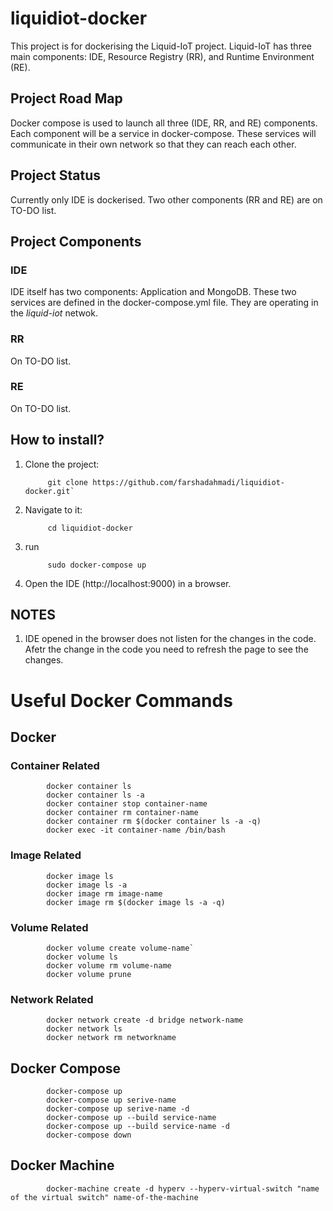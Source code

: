 # liquidiot-docker

This project is for dockerising the Liquid-IoT project. Liquid-IoT has three main components: IDE, Resource Registry (RR), and Runtime Environment (RE).

## Project Road Map

Docker compose is used to launch all three (IDE, RR, and RE) components. Each component will be a service in docker-compose. These services will communicate in their own network so that they can reach each other. 

## Project Status

Currently only IDE is dockerised. Two other components (RR and RE) are on TO-DO list.

## Project Components

### IDE

IDE itself has two components: Application and MongoDB. These two services are defined in the docker-compose.yml file. They are operating in the *liquid-iot* netwok.

### RR

On TO-DO list.

### RE

On TO-DO list.

## How to install?

1. Clone the project:

            git clone https://github.com/farshadahmadi/liquidiot-docker.git`
                     
2. Navigate to it:

            cd liquidiot-docker
            
3. run

            sudo docker-compose up
            
3. Open the IDE (http://localhost:9000) in a browser.

## NOTES

1. IDE opened in the browser does not listen for the changes in the code. Afetr the change in the code you need to refresh the page to see the changes.

# Useful Docker Commands

## Docker

### Container Related

            docker container ls
            docker container ls -a
            docker container stop container-name
            docker container rm container-name
            docker container rm $(docker container ls -a -q)
            docker exec -it container-name /bin/bash

### Image Related

            docker image ls
            docker image ls -a
            docker image rm image-name
            docker image rm $(docker image ls -a -q)

### Volume Related

            docker volume create volume-name`
            docker volume ls
            docker volume rm volume-name
            docker volume prune
### Network Related

            docker network create -d bridge network-name
            docker network ls
            docker network rm networkname

## Docker Compose

            docker-compose up
            docker-compose up serive-name
            docker-compose up serive-name -d
            docker-compose up --build service-name
            docker-compose up --build service-name -d
            docker-compose down

## Docker Machine

            docker-machine create -d hyperv --hyperv-virtual-switch "name of the virtual switch" name-of-the-machine
